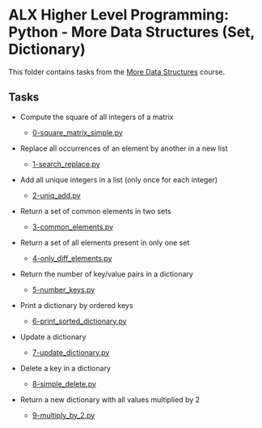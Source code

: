# ALX Higher Level Programming: Python - More Data Structures (Set, Dictionary)

This folder contains tasks from the [More Data Structures](https://github.com/alx-higher/0x04-python-more_data_structures) course.

## Tasks

- Compute the square of all integers of a matrix
  - [0-square_matrix_simple.py](
        https://github.com/alx-higher/0x04-python-more_data_structures/blob/master/0-square_matrix_simple.py
    )

- Replace all occurrences of an element by another in a new list
  - [1-search_replace.py](
        https://github.com/alx-higher/0x04-python-more_data_structures/blob/master/1-search_replace.py
    )

- Add all unique integers in a list (only once for each integer)
  - [2-uniq_add.py](
        https://github.com/alx-higher/0x04-python-more_data_structures/blob/master/2-uniq.py
    )

- Return a set of common elements in two sets
  - [3-common_elements.py](
        https://github.com/alx-higher/0x04-python-more_data_structures/blob/master/3-common_elements.py
    )

- Return a set of all elements present in only one set
  - [4-only_diff_elements.py](
        https://github.com/alx-higher/0x04-python-more_data_structures/blob/master/4-only_diff_elements.py
    )

- Return the number of key/value pairs in a dictionary
  - [5-number_keys.py](
        https://github.com/alx-higher/0x04-python-more_data_structures/blob/master/5-number_keys.py
    )

- Print a dictionary by ordered keys
  - [6-print_sorted_dictionary.py](
        https://github.com/alx-higher/0x04-python-more_data_structures/blob/master/6-print_sorted_dictionary.py
    )

- Update a dictionary
  - [7-update_dictionary.py](
        https://github.com/alx-higher/0x04-python-more_data_structures/blob/master/7-update_dictionary.py
    )

- Delete a key in a dictionary
  - [8-simple_delete.py](
        https://github.com/alx-higher/0x04-python-more_data_structures/blob/master/8-simple_delete.py
    )

- Return a new dictionary with all values multiplied by 2
  - [9-multiply_by_2.py](
        https://github.com/alx-higher/0x04-python-more_data_structures/blob/master/9-multiply_by_2.py
    )
